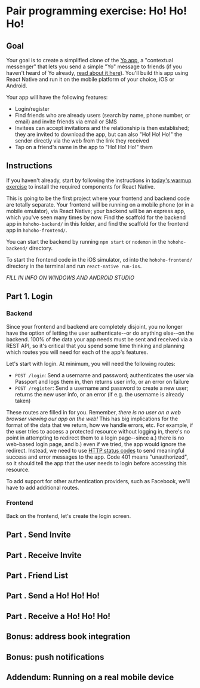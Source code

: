 # Pair programming exercise: Ho! Ho! Ho!

## Goal

Your goal is to create a simplified clone of the [Yo
app](https://www.justyo.co/), a "contextual messenger" that lets you send a
simple "Yo" message to friends (if you haven't heard of Yo already, [read about
it
here](http://www.businessinsider.com/whats-happened-to-7-million-app-yo-now-that-the-hype-has-died-2014-9)).
You'll build this app using React Native and run it on the mobile platform of
your choice, iOS or Android.

Your app will have the following features:

- Login/register
- Find friends who are already users (search by name, phone number, or email)
  and invite friends via email or SMS
- Invitees can accept invitations and the relationship is then established; they
  are invited to download the app, but can also "Ho! Ho! Ho!" the sender
  directly via the web from the link they received
- Tap on a friend's name in the app to "Ho! Ho! Ho!" them

## Instructions

If you haven't already, start by following the instructions in [today's warmup
exercise](../warmup.md) to install the required components for React Native.

This is going to be the first project where your frontend and backend code are
totally separate. Your frontend will be running on a mobile phone (or in a
mobile emulator), via React Native; your backend will be an express app, which
you've seen many times by now. Find the scaffold for the backend app in
`hohoho-backend/` in this folder, and find the scaffold for the frontend app in
`hohoho-frontend/`.

You can start the backend by running `npm start` or `nodemon` in the
`hohoho-backend/` directory.

To start the frontend code in the iOS simulator, `cd` into the
`hohoho-frontend/` directory in the terminal and run `react-native run-ios`.

*FILL IN INFO ON WINDOWS AND ANDROID STUDIO*

## Part 1. Login

### Backend

Since your frontend and backend are completely disjoint, you no longer have the
option of letting the user authenticate--or do anything else--on the backend.
100% of the data your app needs must be sent and received via a REST API, so
it's critical that you spend some time thinking and planning which routes you
will need for each of the app's features.

Let's start with login. At minimum, you will need the following routes:

- `POST /login`: Send a username and password; authenticates the user via
  Passport and logs them in, then returns user info, or an error on failure
- `POST /register`: Send a username and password to create a new user; returns
  the new user info, or an error (if e.g. the username is already taken)

These routes are filled in for you. Remember, *there is no user on a web browser
viewing our app on the web!* This has big implications for the format of the
data that we return, how we handle errors, etc. For example, if the user tries
to access a protected resource without logging in, there's no point in
attempting to redirect them to a login page--since a.) there is no web-based
login page, and b.) even if we tried, the app would ignore the redirect.
Instead, we need to use [HTTP status
codes](https://developer.mozilla.org/en-US/docs/Web/HTTP/Status) to send
meaningful success and error messages to the app. Code 401 means "unauthorized",
so it should tell the app that the user needs to login before accessing this
resource.

To add support for other authentication providers, such as Facebook, we'll have
to add additional routes.

### Frontend

Back on the frontend, let's create the login screen.



## Part . Send Invite

## Part . Receive Invite

## Part . Friend List

## Part . Send a Ho! Ho! Ho!

## Part . Receive a Ho! Ho! Ho!

## Bonus: address book integration

## Bonus: push notifications

## Addendum: Running on a real mobile device

